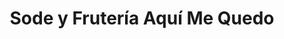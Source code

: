 ---
title: "Sode y Frutería Aquí Me Quedo"
url: /rio-banano/sode-y-fruteria-aqui-me-quedo/
shop: comodidad
---